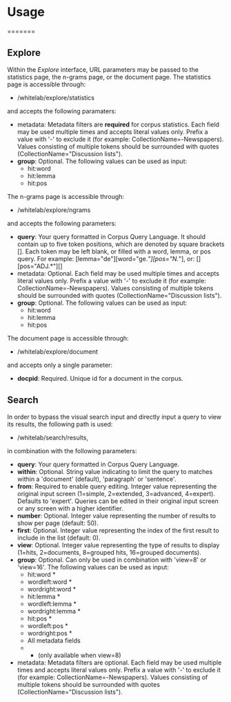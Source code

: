 # Usage
=======

## Explore

Within the *Explore* interface, URL parameters may be passed to the statistics page, the n-grams page, or the document page. The statistics page is accessible through:

- /whitelab/explore/statistics

and accepts the following paramaters:

- metadata: Metadata filters are **required** for corpus statistics. Each field may be used multiple times and accepts literal values only. Prefix a value with '-' to exclude it (for example: CollectionName=-Newspapers). Values consisting of multiple tokens should be surrounded with quotes (CollectionName="Discussion lists").
- **group**: Optional. The following values can be used as input:
  - hit:word
  - hit:lemma
  - hit:pos

The n-grams page is accessible through:

- /whitelab/explore/ngrams

and accepts the following parameters:

- **query**: Your query formatted in Corpus Query Language. It should contain up to five token positions, which are denoted by square brackets []. Each token may be left blank, or filled with a word, lemma, or pos query. For example: [lemma="de"][word="ge.*"][pos="N.*"], or: [][pos="ADJ.*"][]
- metadata: Optional. Each field may be used multiple times and accepts literal values only. Prefix a value with '-' to exclude it (for example: CollectionName=-Newspapers). Values consisting of multiple tokens should be surrounded with quotes (CollectionName="Discussion lists").
- **group**: Optional. The following values can be used as input:
  - hit:word
  - hit:lemma
  - hit:pos

The document page is accessible through:

- /whitelab/explore/document

and accepts only a single parameter:

- **docpid**: Required. Unique id for a document in the corpus.

## Search

In order to bypass the visual search input and directly input a query to view its results, the following path is used:

- /whitelab/search/results,

in combination with the following parameters:

- **query**: Your query formatted in Corpus Query Language.
- **within**: Optional. String value indicating to limit the query to matches within a 'document' (default), 'paragraph' or 'sentence'.
- **from**: Required to enable query editing. Integer value representing the original input screen (1=simple, 2=extended, 3=advanced, 4=expert). Defaults to 'expert'. Queries can be edited in their original input screen or any screen with a higher identifier.
- **number**: Optional. Integer value representing the number of results to show per page (default: 50).
- **first**: Optional. Integer value representing the index of the first result to include in the list (default: 0).
- **view**: Optional. Integer value representing the type of results to display (1=hits, 2=documents, 8=grouped hits, 16=grouped documents).
- **group**: Optional. Can only be used in combination with 'view=8' or 'view=16'. The following values can be used as input:
  - hit:word *
  - wordleft:word *
  - wordright:word *
  - hit:lemma *
  - wordleft:lemma *
  - wordright:lemma *
  - hit:pos *
  - wordleft:pos *
  - wordright:pos *
  - All metadata fields
  - * (only available when view=8)
- metadata: Metadata filters are optional. Each field may be used multiple times and accepts literal values only. Prefix a value with '-' to exclude it (for example: CollectionName=-Newspapers). Values consisting of multiple tokens should be surrounded with quotes (CollectionName="Discussion lists").
